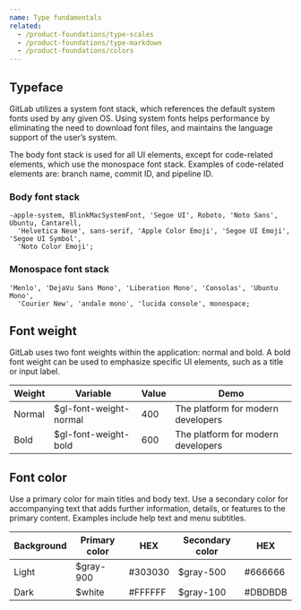 ```yaml
---
name: Type fundamentals
related:
  - /product-foundations/type-scales
  - /product-foundations/type-markdown
  - /product-foundations/colors
---
```


## Typeface

GitLab utilizes a system font stack, which references the default system fonts used by any given OS. Using system fonts helps performance by eliminating the need to download font files, and maintains the language support of the user’s system.

The body font stack is used for all UI elements, except for code-related elements, which use the monospace font stack. Examples of code-related elements are: branch name, commit ID, and pipeline ID.

### Body font stack

```
-apple-system, BlinkMacSystemFont, 'Segoe UI', Roboto, 'Noto Sans', Ubuntu, Cantarell,
  'Helvetica Neue', sans-serif, 'Apple Color Emoji', 'Segoe UI Emoji', 'Segoe UI Symbol',
  'Noto Color Emoji';
```

### Monospace font stack

```
'Menlo', 'DejaVu Sans Mono', 'Liberation Mono', 'Consolas', 'Ubuntu Mono',
  'Courier New', 'andale mono', 'lucida console', monospace;
```

## Font weight

GitLab uses two font weights within the application: normal and bold. A bold font weight can be used to emphasize specific UI elements, such as a title or input label.

<table class="font-weight m-b-6">
<thead>
<tr>
<th>Weight</th>
<th>Variable</th>
<th>Value</th>
<th>Demo</th>
</tr>
</thead>
<tbody>
<tr>
<td>Normal</td>
<td>$gl-font-weight-normal</td>
<td>400</td>
<td>The platform for modern developers</td>
</tr>
<tr>
<td>Bold</td>
<td>$gl-font-weight-bold</td>
<td>600</td>
<td class="f-bold">The platform for modern developers</td>
</tr>
</tbody>
</table>

## Font color

Use a primary color for main titles and body text. Use a secondary color for accompanying text that adds further information, details, or features to the primary content. Examples include help text and menu subtitles.

<table class="font-weight m-b-6">
<thead>
<tr>
<th>Background</th>
<th>Primary color</th>
<th>HEX</th>
<th>Secondary color</th>
<th>HEX</th>
</tr>
</thead>
<tbody>
<tr>
<td>Light</td>
<td>$gray-900</td>
<td>#303030</td>
<td>$gray-500</td>
<td>#666666</td>
</tr>
<tr>
<td>Dark</td>
<td>$white</td>
<td>#FFFFFF</td>
<td>$gray-100</td>
<td>#DBDBDB</td>
</tr>
</tbody>
</table>



